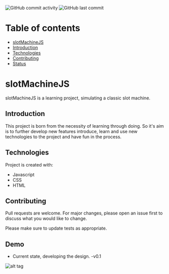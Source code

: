 ![GitHub commit activity](https://img.shields.io/github/commit-activity/m/edXmO/slotMachineJS)
![GitHub last commit](https://img.shields.io/github/last-commit/edXmO/slotMachineJS)

# Table of contents 

* [slotMachineJS](#slotMachineJs)
* [Introduction](#Introduction)
* [Technologies](#Technologies)
* [Contributing](#Contributing)
* [Status](#Demo)

# slotMachineJS

slotMachineJS is a learning project, simulating a classic slot machine.

## Introduction

This project is born from the necessity of learning through doing. 
So it's aim is to further develop new features introduce, learn and use new technologies to the project and have fun in the process. 

## Technologies

Project is created with: 
* Javascript
* CSS
* HTML

## Contributing
Pull requests are welcome. For major changes, please open an issue first to discuss what you would like to change.

Please make sure to update tests as appropriate.


## Demo 

* Current state, developing the design. -v0.1

![alt tag](https://media.giphy.com/media/MmwQyBW3IJUJoujcCv/source.gif)


